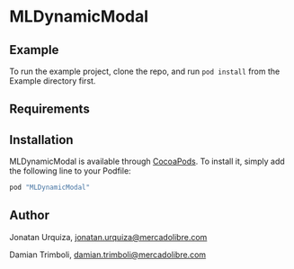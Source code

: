 # MLDynamicModal

## Example

To run the example project, clone the repo, and run `pod install` from the Example directory first.

## Requirements

## Installation

MLDynamicModal is available through [CocoaPods](http://cocoapods.org). To install
it, simply add the following line to your Podfile:

```ruby
pod "MLDynamicModal"
```

## Author

Jonatan Urquiza, jonatan.urquiza@mercadolibre.com

Damian Trimboli, damian.trimboli@mercadolibre.com


